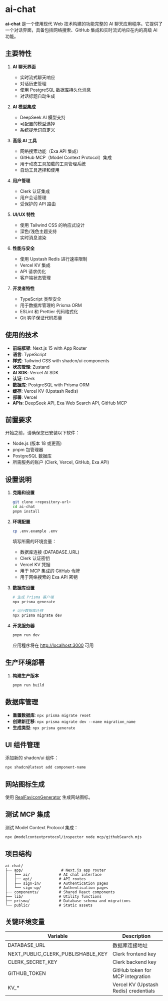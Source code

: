 # ai-chat

**ai-chat** 是一个使用现代 Web 技术构建的功能完整的 AI 聊天应用程序。它提供了一个对话界面，具备包括网络搜索、GitHub 集成和实时流式响应在内的高级 AI 功能。

## 主要特性

1. **AI 聊天界面**
   - 实时流式聊天响应
   - 对话历史管理
   - 使用 PostgreSQL 数据库持久化消息
   - 对话标题自动生成

2. **AI 模型集成**
   - DeepSeek AI 模型支持
   - 可配置的模型选择
   - 系统提示词自定义

3. **高级 AI 工具**
   - 网络搜索功能（Exa API 集成）
   - GitHub MCP（Model Context Protocol）集成
   - 用于动态工具加载的工具管理系统
   - 自动工具选择和使用

4. **用户管理**
   - Clerk 认证集成
   - 用户会话管理
   - 受保护的 API 路由

5. **UI/UX 特性**
   - 使用 Tailwind CSS 的响应式设计
   - 深色/浅色主题支持
   - 实时消息渲染

6. **性能与安全**
   - 使用 Upstash Redis 进行速率限制
   - Vercel KV 集成
   - API 请求优化
   - 客户端状态管理

7. **开发者特性**
   - TypeScript 类型安全
   - 用于数据库管理的 Prisma ORM
   - ESLint 和 Prettier 代码格式化
   - Git 钩子保证代码质量

## 使用的技术

- **前端框架**: Next.js 15 with App Router
- **语言**: TypeScript
- **样式**: Tailwind CSS with shadcn/ui components
- **状态管理**: Zustand
- **AI SDK**: Vercel AI SDK
- **认证**: Clerk
- **数据库**: PostgreSQL with Prisma ORM
- **缓存**: Vercel KV (Upstash Redis)
- **部署**: Vercel
- **APIs**: DeepSeek API, Exa Web Search API, GitHub MCP

## 前置要求

开始之前，请确保您已安装以下软件：

- Node.js (版本 18 或更高)
- pnpm 包管理器
- PostgreSQL 数据库
- 所需服务的账户 (Clerk, Vercel, GitHub, Exa API)

## 设置说明

1. **克隆和设置**

   ```bash
   git clone <repository-url>
   cd ai-chat
   pnpm install
   ```

2. **环境配置**

   ```bash
   cp .env.example .env
   ```

   填写所需的环境变量：
   - 数据库连接 (DATABASE_URL)
   - Clerk 认证密钥
   - Vercel KV 凭据
   - 用于 MCP 集成的 GitHub 令牌
   - 用于网络搜索的 Exa API 密钥

3. **数据库设置**

   ```bash
   # 生成 Prisma 客户端
   npx prisma generate

   # 运行数据库迁移
   npx prisma migrate dev
   ```

4. **开发服务器**

   ```bash
   pnpm run dev
   ```

   应用程序将在 <http://localhost:3000> 可用

## 生产环境部署

1. **构建生产版本**

   ```bash
   pnpm run build
   ```

## 数据库管理

- **重置数据库**: `npx prisma migrate reset`
- **创建新迁移**: `npx prisma migrate dev --name migration_name`
- **生成类型**: `npx prisma generate`

## UI 组件管理

添加新的 shadcn/ui 组件：

```bash
npx shadcn@latest add component-name
```

## 网站图标生成

使用 [RealFaviconGenerator](https://realfavicongenerator.net/) 生成网站图标。

## 测试 MCP 集成

测试 Model Context Protocol 集成：

```bash
npx @modelcontextprotocol/inspector node mcp/githubSearch.mjs
```

## 项目结构

```text
ai-chat/
├── app/                 # Next.js app router
│   ├── ai/             # AI chat interface
│   ├── api/            # API routes
│   ├── sign-in/        # Authentication pages
│   └── sign-up/        # Authentication pages
├── components/         # Shared React components
├── lib/                # Utility functions
├── prisma/             # Database schema and migrations
└── public/             # Static assets
```

## 关键环境变量

| Variable | Description |
|----------|-------------|
| DATABASE_URL | 数据库连接地址 |
| NEXT_PUBLIC_CLERK_PUBLISHABLE_KEY | Clerk frontend key |
| CLERK_SECRET_KEY | Clerk backend key |
| GITHUB_TOKEN | GitHub token for MCP integration |
| KV_* | Vercel KV (Upstash Redis) credentials |
